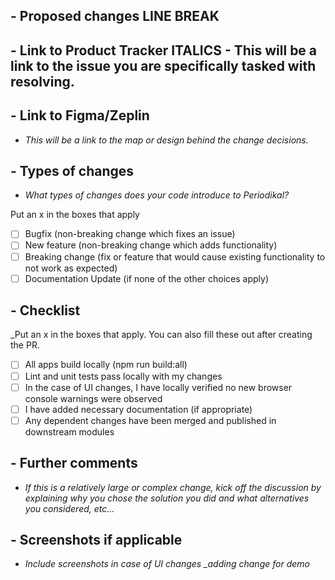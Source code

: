 ## - Proposed changes LINE BREAK

## - Link to Product Tracker ITALICS - This will be a link to the issue you are specifically tasked with resolving.

## - Link to Figma/Zeplin

- *This will be a link to the map or design behind the change decisions.*

## - Types of changes

- *What types of changes does your code introduce to Periodikal?*

Put an x in the boxes that apply

- [ ] Bugfix (non-breaking change which fixes an issue)
- [ ] New feature (non-breaking change which adds functionality)
- [ ] Breaking change (fix or feature that would cause existing functionality to not work as expected)
- [ ] Documentation Update (if none of the other choices apply)
## - Checklist

_Put an x in the boxes that apply. You can also fill these out after creating the PR.

- [ ] All apps build locally (npm run build:all)
- [ ] Lint and unit tests pass locally with my changes
- [ ] In the case of UI changes, I have locally verified no new browser console warnings were observed
- [ ] I have added necessary documentation (if appropriate)
- [ ] Any dependent changes have been merged and published in downstream modules
## - Further comments

- *If this is a relatively large or complex change, kick off the discussion by explaining why you chose the solution you did and what alternatives you considered, etc...*

## - Screenshots if applicable

- *Include screenshots in case of UI changes _adding change for demo*
